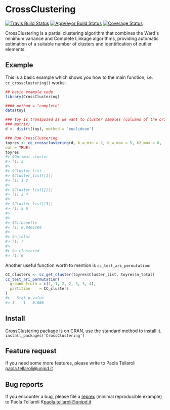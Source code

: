 <!-- README.md is generated from README.Rmd. Please edit that file -->
CrossClustering
===============

[![Travis Build Status](https://travis-ci.org/CorradoLanera/CrossClustering_svg?branch=develop)](https://travis-ci.org/CorradoLanera/CrossClustering) [![AppVeyor Build Status](https://ci.appveyor.com/api/projects/status/github/CorradoLanera/CrossClustering?branch=develop&svg=true)](https://ci.appveyor.com/project/CorradoLanera/CrossClustering) <!-- [![CRAN Status Badge](http://www.r-pkg.org/badges/version/CrossClustering)](http://cran.R-project.org/package=CrossClustering) --> [![Coverage Status](https://codecov.io/gh/CorradoLanera/CrossClustering/branch/develop/graph/badge_svg)](https://codecov.io/gh/CorradoLanera/CrossClustering?branch=develop)

CrossClustering is a partial clustering algorithm that combines the Ward's minimum variance and Complete Linkage algorithms, providing automatic estimation of a suitable number of clusters and identification of outlier elements.

Example
-------

This is a basic example which shows you how to the main function, i.e. `cc_crossclustering()` works:

``` r
## basic example code
library(CrossClustering)

#### method = "complete"
data(toy)

### toy is transposed as we want to cluster samples (columns of the original
### matrix)
d <- dist(t(toy), method = "euclidean")

### Run CrossClustering
toyres <- cc_crossclustering(d, k_w_min = 2, k_w_max = 5, k2_max = 6,
out = TRUE)
toyres
#> $Optimal_cluster
#> [1] 3
#> 
#> $Cluster_list
#> $Cluster_list[[1]]
#> [1] 1 2
#> 
#> $Cluster_list[[2]]
#> [1] 3 4
#> 
#> $Cluster_list[[3]]
#> [1] 5 6
#> 
#> 
#> $Silhouette
#> [1] 0.8405204
#> 
#> $n_total
#> [1] 7
#> 
#> $n_clustered
#> [1] 6
```

Another useful function worth to mention is `cc_test_ari_permutation`:

``` r
CC_clusters <- cc_get_cluster(toyres$Cluster_list, toyres$n_total)
cc_test_ari_permutation(
  ground_truth = c(1, 1, 2, 2, 3, 3, 4),
  partition    = CC_clusters
)
#>   Stat p-value
#> 1    1   0.006
```

Install
-------

CrossClustering package is on CRAN, use the standard method to install it. `install_packages('CrossClustering')`

Feature request
---------------

If you need some more features, please write to Paola Tellaroli <paola.tellaroli@unipd.it>

Bug reports
-----------

If you encounter a bug, please file a [reprex](https://github.com/tidyverse/reprex) (minimal reproducible example) to Paola Tellaroli K<paola.tellaroli@unipd.it>
